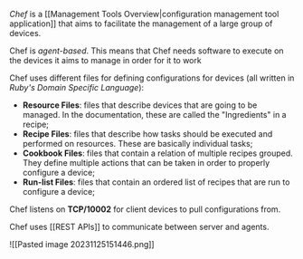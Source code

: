 *Chef* is a [[Management Tools Overview|configuration management tool application]] that aims to facilitate the management of a large group of devices.

Chef is *agent-based*. This means that Chef needs software to execute on the devices it aims to manage in order for it to work

Chef uses different files for defining configurations for devices (all written in *Ruby's Domain Specific Language*):

- **Resource Files**: files that describe devices that are going to be managed. In the documentation, these are called the "Ingredients" in a recipe;
- **Recipe Files**: files that describe how tasks should be executed and performed on resources. These are basically individual tasks;
- **Cookbook Files**: files that contain a relation of multiple recipes grouped. They define multiple actions that can be taken in order to properly configure a device;
- **Run-list Files**: files that contain an ordered list of recipes that are run to configure a device;

Chef listens on **TCP/10002** for client devices to pull configurations from.

Chef uses [[REST APIs]] to communicate between server and agents.

![[Pasted image 20231125151446.png]]

